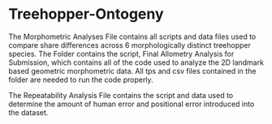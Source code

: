 # Treehopper-Ontogeny

The Morphometric Analyses File contains all scripts and data files used to compare share differences across 6 morphologically distinct treehopper species. 
The Folder contains the script, Final Allometry Analysis for Submission, which contains all of the code used to analyze the 2D landmark based geometric morphometric data.
All tps and csv files contained in the folder are needed to run the code properly. 

The Repeatability Analysis File contains the script and data used to determine the amount of human error and positional error introduced into the dataset. 
